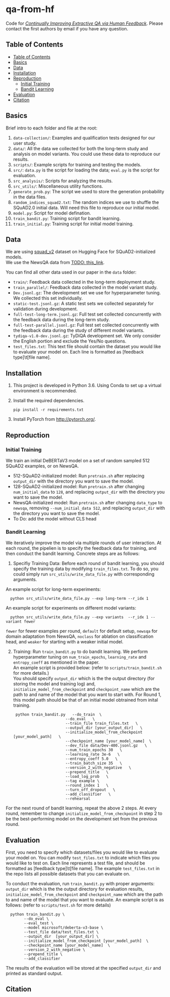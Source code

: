 # qa-from-hf
Code for [_Continually Improving Extractive QA via Human Feedback_](). Please contact the first authors by email if you have any question.

## Table of Contents
- [Table of Contents](#table-of-contents)
- [Basics](#basics)
- [Data](#data)
- [Installation](#installation)
- [Reproduction](#reproduction)
  - [Initial Training](#initial-training)
  - [Bandit Learning](#bandit-learning)
- [Evaluation](#evaluation)
- [Citation](#citation)

## Basics
Brief intro to each folder and file at the root:
1. `data-collection/`: Examples and qualification tests designed for our user study. 
2. `data/`: All the data we collected for both the long-term study and analysis on model variants. You could use these data to reproduce our results. 
3. `scripts/`: Example scripts for training and testing the models.
4. `src/`: `data.py` is the script for loading the data; `eval.py` is the script for evaluation.
5. `src_analysis/`: Scripts for analyzing the results. 
6. `src_utils/`: Miscellaneous utility functions.
7. `generate_prob.py`: The script we used to store the generation probability in the data files.
8. `random_indices_squad2.txt`: The random indices we use to shuffle the SQuAD2.0 initial data. Will need this file to reproduce our initial model.
9.  `model.py`: Script for model defination.
10. `train_bandit.py`: Training script for bandit learning.
11. `train_initial.py`: Training script for initial model training.


## Data
We are using [squad_v2](https://huggingface.co/datasets/squad_v2) dataset on Hugging Face for SQuAD2-initialized models.   
We use the NewsQA data from [TODO: this_link](https://newsqa_link.link). 

You can find all other data used in our paper in the `data` folder:
- `train/`: Feedback data collected in the long-term deployment study.
- `train_parallel/`: Feedback data collected in the model variant study.
- `Dev.jsonl.gz`: The development set we use for hyperparameter tuning. We collected this set individually. 
- `static-test.jsonl.gz`: A static test sets we collected separately for validation during development.
- `full-test-long-term.jsonl.gz`: Full test set collected concurrently with the feedback data during the long-term study.
- `full-test-parallel.jsonl.gz`: Full test set collected concurrently with the feedback data during the study of different model variants. 
- `tydiqa-v1.0-dev.jsonl.gz`: TyDiQA development set. We only consider the English portion and exclude the Yes/No questions. 
- `test_files.txt`: This text file should contain the dataset you would like to evaluate your model on. Each line is formatted as \[feedback type\]\\t\[file name\].




## Installation
1. This project is developed in Python 3.6. Using Conda to set up a virtual environment is recommended.

2. Install the required dependencies. 
    ```
    pip install -r requirements.txt
    ```
    
3. Install PyTorch from http://pytorch.org/.


## Reproduction
### Initial Training
We train an initial DeBERTaV3 model on a set of random sampled 512 SQuAD2 examples, or on NewsQA.
- 512-SQuAD2-initialized model: Run `pretrain.sh` after replacing `output_dir` with the directory you want to save the model.
- 128-SQuAD2-initialized model: Run `pretrain.sh` after changing `num_initial_data` to `128`, and replacing `output_dir` with the directory you want to save the model.
- NewsQA-initialized model: Run `pretrain.sh` after changing `data_type` to `newsqa`, removing `--num_initial_data 512`, and replacing `output_dir` with the directory you want to save the model.
- To Do: add the model without CLS head

### Bandit Learning
We iteratively improve the model via multiple rounds of user interaction. At each round, the pipelien is to specify the feedback data for training, and then conduct the bandit learning. Concrete steps are as follows:

1. Specifiy Training Data: Before each round of bandit learning, you should specify the training data by modifying `train_files.txt`. To do so, you could simply run `src_utils/write_data_file.py` with corresponding arguments.  

An example script for long-term experiments:  

      python src_utils/write_data_file.py --exp long-term --r_idx 1

An example script for experiments on different model variants:  

      python src_utils/write_data_file.py --exp variants  --r_idx 1 --variant fewer

`fewer` for fewer examples per round,  `default` for default setup, `newsqa` for domain adaptation from NewsQA, `noclass` for ablation on classification head, and `weaker` for starting with a weaker initial model.

2. Training: Run `train_bandit.py` to do bandit learning. We perform hyperparameter tuning on `num_train_epochs`, `learning_rate` and `entropy_coeff` as mentioned in the paper.   
An example script is provided below: (refer to `scripts/train_bandit.sh` for more details.)    
You should specify `output_dir` which is the the output directory (for storing the model and training log) and, `initialize_model_from_checkpoint` and `checkpoint_name` which are the path to and name of the model that you want to start with. For Round 1, this model path should be that of an initial model obtrained from inital training.

        python train_bandit.py   --do_train  \
                              --do_eval   \
                              --train_file train_files.txt   \
                              --output_dir [your_output_dir]   \
                              --initialize_model_from_checkpoint [your_model_path]   \
                              --checkpoint_name [your_model_name]  \
                              --dev_file data/Dev-400.jsonl.gz   \
                              --num_train_epochs 30   \
                              --learning_rate 3e-6   \
                              --entropy_coeff 5.0   \
                              --train_batch_size 35   \
                              --version_2_with_negative   \
                              --prepend_title   \
                              --load_log_prob   \
                              --tag example \
                              --round_index 1   \
                              --turn_off_dropout   \
                              --add_classifier   \
                              --rehearsal   


For the next round of bandit learning, repeat the above 2 steps. At every round, remember to change `initialize_model_from_checkpoint` in step 2 to be the best-performing model on the development set from the previous round.  

## Evaluation
First, you need to specify which datasets/files you would like to evaluate your model on. You can modify `test_files.txt` to indicate which files you would like to test on. Each line represents a test file, and should be formatted as \[feedback type\]\\t\[file name\].  The example `test_files.txt` in the repo lists all possible datasets that you can evaluate on. 

To conduct the evaluation, run `train_bandit.py` with proper arguments: `output_dir` which is the the output directory for evaluation results, `initialize_model_from_checkpoint` and `checkpoint_name` which are the path to and name of the model that you want to evaluate.
An example script is as follows: (refer to `scripts/test.sh` for more details)  


      python train_bandit.py \
            --do_eval \
            --eval_test \
            --model microsoft/deberta-v3-base \
            --test_file data/test_files.txt \
            --output_dir  [your_output_dir] \
            --initialize_model_from_checkpoint [your_model_path]  \
            --checkpoint_name [your_model_name]  \
            --version_2_with_negative \
            --prepend_title \
            --add_classifier          


The results of the evaluation will be stored at the specified `output_dir` and printed as standard output.


## Citation
```

```
